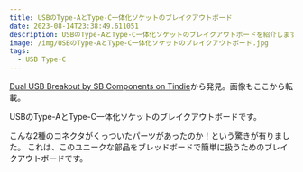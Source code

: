 ```yaml
---
title: USBのType-AとType-C一体化ソケットのブレイクアウトボード
date: 2023-08-14T23:38:49.611051
description: USBのType-AとType-C一体化ソケットのブレイクアウトボードを紹介します
image: /img/USBのType-AとType-C一体化ソケットのブレイクアウトボード.jpg
tags:
  - USB Type-C
---
```

[Dual USB Breakout by SB Components on Tindie](https://www.tindie.com/products/sbc/dual-usb-breakout/)から発見。画像もここから転載。

USBのType-AとType-C一体化ソケットのブレイクアウトボードです。

こんな2種のコネクタがくっついたパーツがあったのか！という驚きが有りました。
これは、このユニークな部品をブレッドボードで簡単に扱うためのブレイクアウトボードです。


